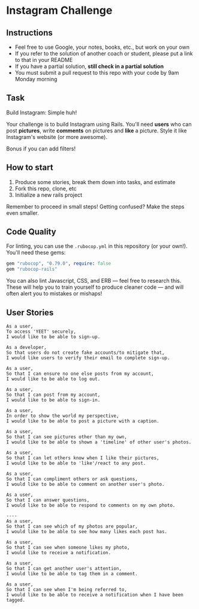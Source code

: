 Instagram Challenge
===================

## Instructions

* Feel free to use Google, your notes, books, etc., but work on your own
* If you refer to the solution of another coach or student, please put a link to that in your README
* If you have a partial solution, **still check in a partial solution**
* You must submit a pull request to this repo with your code by 9am Monday morning

## Task

Build Instagram: Simple huh!

Your challenge is to build Instagram using Rails. You'll need **users** who can post **pictures**, write **comments** on pictures and **like** a picture. Style it like Instagram's website (or more awesome).

Bonus if you can add filters!

## How to start

1. Produce some stories, break them down into tasks, and estimate
2. Fork this repo, clone, etc
3. Initialize a new rails project

Remember to proceed in small steps! Getting confused? Make the steps even smaller.

## Code Quality

For linting, you can use the `.rubocop.yml` in this repository (or your own!).
You'll need these gems:

```ruby
gem "rubocop", "0.79.0", require: false
gem "rubocop-rails"
```

You can also lint Javascript, CSS, and ERB — feel free to research this. These
will help you to train yourself to produce cleaner code — and will often alert
you to mistakes or mishaps!

## User Stories

```
As a user, 
To access 'YEET' securely,
I would like to be able to sign-up.

As a developer,
So that users do not create fake accounts/to mitigate that,
I would like users to verify their email to complete sign-up.

As a user,
So that I can ensure no one else posts from my account,
I would like to be able to log out.

As a user,
So that I can post from my account,
I would like to be able to sign-in.

As a user,
In order to show the world my perspective,
I would like to be able to post a picture with a caption.

As a user,
So that I can see pictures other than my own,
I would like to be able to shown a 'timeline' of other user's photos.

As a user,
So that I can let others know when I like their pictures,
I would like to be able to 'like'/react to any post.

As a user,
So that I can compliment others or ask questions,
I would like to be able to comment on another user's photo.

As a user,
So that I can answer questions,
I would like to be able to respond to comments on my own photo.

----
As a user,
So that I can see which of my photos are popular,
I would like to be able to see how many likes each post has.

As a user,
So that I can see when someone likes my photo,
I would like to receive a notification.

As a user,
So that I can get another user's attention,
I would like to be able to tag them in a comment.

As a user,
So that I can see when I'm being referred to,
I would like to be able to receive a notification when I have been tagged.

```


